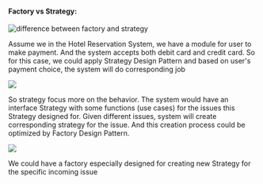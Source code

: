 #### Factory vs Strategy:
![difference between factory and strategy](/design_pattern/factory/factory_vs_strategy/factory_vs_strategy.jpg)

Assume we in the Hotel Reservation System, we have a module for user to
make payment. And the system accepts both debit card and credit card. So
for this case, we could apply Strategy Design Pattern and based on user's
payment choice, the system will do corresponding job

![](/design_pattern/factory/factory_vs_strategy/strategy.jpg)

So strategy focus more on the behavior. The system would have an interface
Strategy with some functions (use cases) for the issues this Strategy designed 
for. Given different issues, system will create corresponding strategy for the
issue. And this creation process could be optimized by Factory Design Pattern.

![](/design_pattern/factory/factory_vs_strategy/factory_with_strategy.jpg)

We could have a factory especially designed for creating new Strategy for
the specific incoming issue